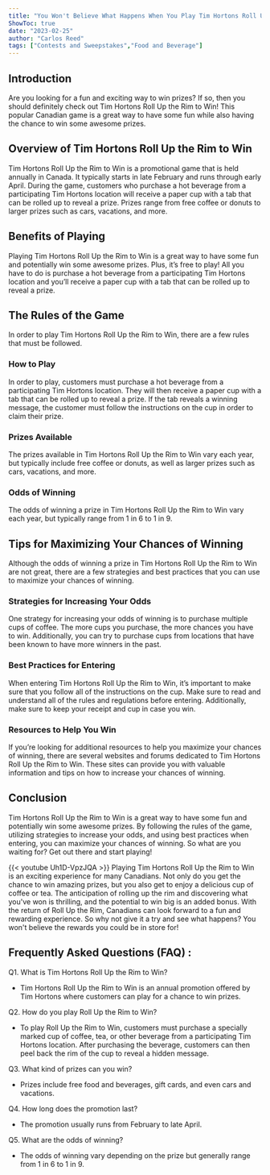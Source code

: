 ```yaml
---
title: "You Won't Believe What Happens When You Play Tim Hortons Roll Up the Rim to Win!"
ShowToc: true 
date: "2023-02-25"
author: "Carlos Reed" 
tags: ["Contests and Sweepstakes","Food and Beverage"]
---
```

## Introduction

Are you looking for a fun and exciting way to win prizes? If so, then you should definitely check out Tim Hortons Roll Up the Rim to Win! This popular Canadian game is a great way to have some fun while also having the chance to win some awesome prizes. 

## Overview of Tim Hortons Roll Up the Rim to Win

Tim Hortons Roll Up the Rim to Win is a promotional game that is held annually in Canada. It typically starts in late February and runs through early April. During the game, customers who purchase a hot beverage from a participating Tim Hortons location will receive a paper cup with a tab that can be rolled up to reveal a prize. Prizes range from free coffee or donuts to larger prizes such as cars, vacations, and more. 

## Benefits of Playing

Playing Tim Hortons Roll Up the Rim to Win is a great way to have some fun and potentially win some awesome prizes. Plus, it’s free to play! All you have to do is purchase a hot beverage from a participating Tim Hortons location and you’ll receive a paper cup with a tab that can be rolled up to reveal a prize. 

## The Rules of the Game

In order to play Tim Hortons Roll Up the Rim to Win, there are a few rules that must be followed. 

### How to Play

In order to play, customers must purchase a hot beverage from a participating Tim Hortons location. They will then receive a paper cup with a tab that can be rolled up to reveal a prize. If the tab reveals a winning message, the customer must follow the instructions on the cup in order to claim their prize. 

### Prizes Available

The prizes available in Tim Hortons Roll Up the Rim to Win vary each year, but typically include free coffee or donuts, as well as larger prizes such as cars, vacations, and more. 

### Odds of Winning

The odds of winning a prize in Tim Hortons Roll Up the Rim to Win vary each year, but typically range from 1 in 6 to 1 in 9. 

## Tips for Maximizing Your Chances of Winning

Although the odds of winning a prize in Tim Hortons Roll Up the Rim to Win are not great, there are a few strategies and best practices that you can use to maximize your chances of winning. 

### Strategies for Increasing Your Odds

One strategy for increasing your odds of winning is to purchase multiple cups of coffee. The more cups you purchase, the more chances you have to win. Additionally, you can try to purchase cups from locations that have been known to have more winners in the past. 

### Best Practices for Entering

When entering Tim Hortons Roll Up the Rim to Win, it’s important to make sure that you follow all of the instructions on the cup. Make sure to read and understand all of the rules and regulations before entering. Additionally, make sure to keep your receipt and cup in case you win. 

### Resources to Help You Win

If you’re looking for additional resources to help you maximize your chances of winning, there are several websites and forums dedicated to Tim Hortons Roll Up the Rim to Win. These sites can provide you with valuable information and tips on how to increase your chances of winning. 

## Conclusion

Tim Hortons Roll Up the Rim to Win is a great way to have some fun and potentially win some awesome prizes. By following the rules of the game, utilizing strategies to increase your odds, and using best practices when entering, you can maximize your chances of winning. So what are you waiting for? Get out there and start playing!

{{< youtube Uh1D-VpzJQA >}} 
Playing Tim Hortons Roll Up the Rim to Win is an exciting experience for many Canadians. Not only do you get the chance to win amazing prizes, but you also get to enjoy a delicious cup of coffee or tea. The anticipation of rolling up the rim and discovering what you've won is thrilling, and the potential to win big is an added bonus. With the return of Roll Up the Rim, Canadians can look forward to a fun and rewarding experience. So why not give it a try and see what happens? You won't believe the rewards you could be in store for!

## Frequently Asked Questions (FAQ) :
Q1. What is Tim Hortons Roll Up the Rim to Win?
- Tim Hortons Roll Up the Rim to Win is an annual promotion offered by Tim Hortons where customers can play for a chance to win prizes.

Q2. How do you play Roll Up the Rim to Win?
- To play Roll Up the Rim to Win, customers must purchase a specially marked cup of coffee, tea, or other beverage from a participating Tim Hortons location. After purchasing the beverage, customers can then peel back the rim of the cup to reveal a hidden message.

Q3. What kind of prizes can you win?
- Prizes include free food and beverages, gift cards, and even cars and vacations.

Q4. How long does the promotion last?
- The promotion usually runs from February to late April.

Q5. What are the odds of winning?
- The odds of winning vary depending on the prize but generally range from 1 in 6 to 1 in 9.


